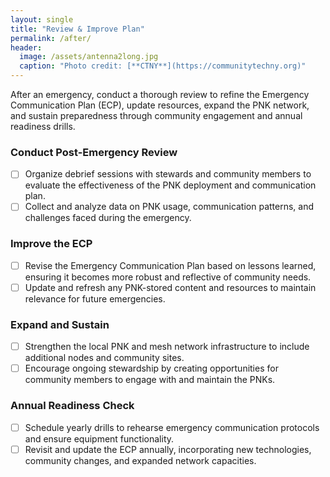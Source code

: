 ```yaml
---
layout: single
title: "Review & Improve Plan"
permalink: /after/
header:
  image: /assets/antenna2long.jpg
  caption: "Photo credit: [**CTNY**](https://communitytechny.org)"
---
```

After an emergency, conduct a thorough review to refine the Emergency Communication Plan (ECP), update resources, expand the PNK network, and sustain preparedness through community engagement and annual readiness drills.

### Conduct Post-Emergency Review
  - [ ] Organize debrief sessions with stewards and community members to evaluate the effectiveness of the PNK deployment and communication plan.
  - [ ] Collect and analyze data on PNK usage, communication patterns, and challenges faced during the emergency.

### Improve the ECP
  - [ ] Revise the Emergency Communication Plan based on lessons learned, ensuring it becomes more robust and reflective of community needs.
  - [ ] Update and refresh any PNK-stored content and resources to maintain relevance for future emergencies.

### Expand and Sustain
  - [ ] Strengthen the local PNK and mesh network infrastructure to include additional nodes and community sites.
  - [ ] Encourage ongoing stewardship by creating opportunities for community members to engage with and maintain the PNKs.

### Annual Readiness Check
  - [ ] Schedule yearly drills to rehearse emergency communication protocols and ensure equipment functionality.
  - [ ] Revisit and update the ECP annually, incorporating new technologies, community changes, and expanded network capacities.
